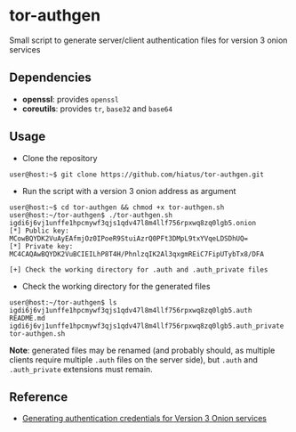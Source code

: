 tor-authgen
======
Small script to generate server/client authentication files for version 3 onion services

Dependencies
------------
- **openssl**: provides `openssl`
- **coreutils**: provides `tr`, `base32` and `base64`

Usage
-----
- Clone the repository
```
user@host:~$ git clone https://github.com/hiatus/tor-authgen.git
```

- Run the script with a version 3 onion address as argument
```
user@host:~$ cd tor-authgen && chmod +x tor-authgen.sh
user@host:~/tor-authgen$ ./tor-authgen.sh igdi6j6vj1unffe1hpcmywf3qjs1qdv47l8m4llf756rpxwq8zq0lgb5.onion
[*] Public key:  MCowBQYDK2VuAyEAfmjOz0IPoeR9StuiAzrQ0PFt3DMpL9txYVqeLDSDhUQ=
[*] Private key: MC4CAQAwBQYDK2VuBCIEILhP8T4H/PhnlzqIK2Al3qxgmREiC7FipUTybTx8/DFA

[+] Check the working directory for .auth and .auth_private files
```

- Check the working directory for the generated files
```
user@host:~/tor-authgen$ ls
igdi6j6vj1unffe1hpcmywf3qjs1qdv47l8m4llf756rpxwq8zq0lgb5.auth          README.md
igdi6j6vj1unffe1hpcmywf3qjs1qdv47l8m4llf756rpxwq8zq0lgb5.auth_private  tor-authgen.sh
```

**Note**: generated files may be renamed (and probably should, as multiple clients require multiple `.auth` files on the server side), but `.auth` and `.auth_private` extensions must remain.

Reference
---------
- [Generating authentication credentials for Version 3 Onion services](https://github.com/AnarchoTechNYC/meta/wiki/Connecting-to-an-authenticated-Onion-service#generating-authentication-credentials-for-version-3-onion-services)
